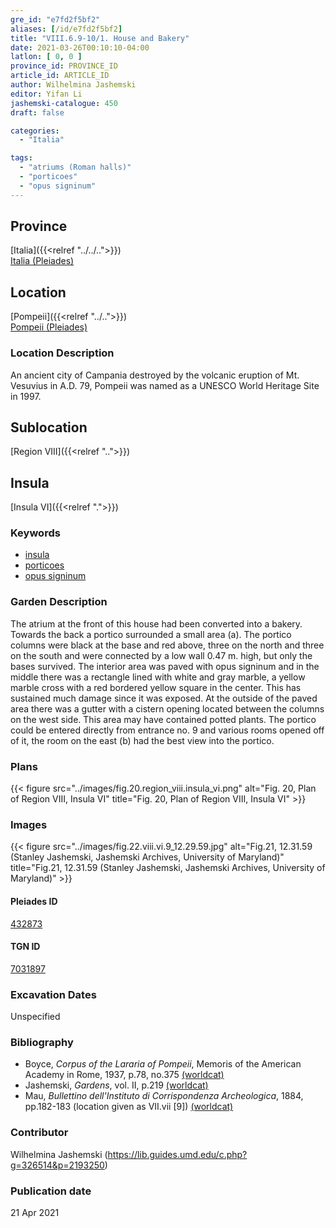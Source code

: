 ```yaml
---
gre_id: "e7fd2f5bf2"
aliases: [/id/e7fd2f5bf2]
title: "VIII.6.9-10/1. House and Bakery"
date: 2021-03-26T00:10:10-04:00
latlon: [ 0, 0 ]
province_id: PROVINCE_ID
article_id: ARTICLE_ID
author: Wilhelmina Jashemski
editor: Yifan Li
jashemski-catalogue: 450
draft: false

categories:
  - "Italia"

tags:
  - "atriums (Roman halls)"
  - "porticoes"
  - "opus signinum"
---
```


## Province
[Italia]({{<relref "../../..">}}) \
[Italia (Pleiades)](https://pleiades.stoa.org/places/1052)

## Location
[Pompeii]({{<relref "../..">}}) \
[Pompeii (Pleiades)](https://pleiades.stoa.org/places/433032)

### Location Description
An ancient city of Campania destroyed by the volcanic eruption of Mt. Vesuvius in A.D. 79, Pompeii was named as a UNESCO World Heritage Site in 1997.

## Sublocation
[Region VIII]({{<relref "..">}})

## Insula
[Insula VI]({{<relref ".">}})

### Keywords
 - [insula](http://vocab.getty.edu/page/aat/300000325)
 - [porticoes](http://vocab.getty.edu/page/aat/300004145)
 - [opus signinum](http://vocab.getty.edu/page/aat/300379969)

### Garden Description
The atrium at the front of this house had been converted into a bakery. Towards the back a portico surrounded a small area (a). The portico columns were black at the base and red above, three on the north and three on the south and were connected by a low wall 0.47 m. high, but only the bases survived. The interior area was paved with opus signinum and in the middle there was a rectangle lined with white and gray marble, a yellow marble cross with a red bordered yellow square in the center. This has sustained much damage since it was exposed. At the outside of the paved area there was a gutter with a cistern opening located between the columns on the west side. This area may have contained potted plants. The portico could be entered directly from entrance no. 9 and various rooms opened off of it, the room on the east (b) had the best view into the portico.

### Plans
{{< figure src="../images/fig.20.region_viii.insula_vi.png" alt="Fig. 20, Plan of Region VIII, Insula VI" title="Fig. 20, Plan of Region VIII, Insula VI" >}}

### Images
{{< figure src="../images/fig.22.viii.vi.9_12.29.59.jpg" alt="Fig.21, 12.31.59 (Stanley Jashemski, Jashemski Archives, University of Maryland)" title="Fig.21, 12.31.59 (Stanley Jashemski, Jashemski Archives, University of Maryland)" >}}

#### Pleiades ID
[432873](https://pleiades.stoa.org/places/538911200)

#### TGN ID
[7031897](http://vocab.getty.edu/page/tgn/2053030)

###  Excavation Dates
Unspecified

### Bibliography
* Boyce, *Corpus of the Lararia of Pompeii*, Memoris of the American Academy in Rome, 1937, p.78, no.375 [(worldcat)](http://www.worldcat.org/oclc/1131425884)
* Jashemski, *Gardens*, vol. II, p.219 [(worldcat)](http://www.worldcat.org/oclc/1113367431)
* Mau, *Bullettino dell'Instituto di Corrispondenza Archeologica*, 1884, pp.182-183 (location given as VII.vii [9]) [(worldcat)](http://www.worldcat.org/oclc/823239162)

### Contributor
Wilhelmina Jashemski (https://lib.guides.umd.edu/c.php?g=326514&p=2193250)

### Publication date

21 Apr 2021
